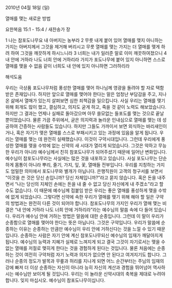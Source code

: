 2010년 04월 18일 (일)

열매를 맺는 새로운 방법



요한복음 15:1 - 15:4 / 새찬송가  장


1 나는 참포도나무요 내 아버지는 농부라 2 무릇 내게 붙어 있어 열매를 맺지 아니하는 가지는 아버지께서 그것을 제거해 버리시고 무릇 열매를 맺는 가지는 더 열매를 맺게 하려 하여 그것을 깨끗하게 하시느니라 3 너희는 내가 일러준 말로 이미 깨끗하여졌으니 4 내 안에 거하라 나도 너희 안에 거하리라 가지가 포도나무에 붙어 있지 아니하면 스스로 열매를 맺을 수 없음 같이 너희도 내 안에 있지 아니하면 그러하리라

해석도움





우리는 극상품 포도나무처럼 풍성한 열매를 맺어 하나님께 영광을 돌려야 할 자로 택함 받은 존재입니다. 하지만 앞으로 열매를 맺어야 한다는 말은 엄청난 부담감을 주고, 지나온 삶에서 열매가 있는지 살펴보면 심한 죄책감을 일으킵니다. 사실 우리는 열매를 맺기 위해 회개도 많이 했고, 결심하고, 의지도 굳게 하고, 죽을 것 같이 노력도 해보았습니다. 하지만 그 결과는 언제나 실패로 돌아갔으며 아무 쓸모없는 들포도를 맺는 것으로 끝날 뿐이었습니다. 물론 가끔 주위에서, 굳은 의지력과 놀라운 인내심으로 열매를 맺는 데 성공하여 간증하는 사람들도 있습니다. 하지만 그들도 가까이서 보면 외식하는 바리새인이거나, 혹은 자기가 맺은 열매를 스스로 부패시키고 있는 과정에 있음을 알게 됩니다. 우리는 열매를 맺는 데 완전히 실패했습니다. 이것이 구약시대입니다. 그런데 우리에게 풍성한 열매를 맺을 수밖에 없는 신약의 새 시대가 열리게 되었습니다. 그것은 악하고 무능한 우리가 아니라 예수님께서 친히 참포도나무가 되어주셨기 때문에 일어난 변화입니다. 예수님이 참포도나무라는 사실에는 많은 것을 내포하고 있습니다. 사실 포도나무는 단순하게 몸통이 아니라 뿌리, 줄기, 가지, 잎, 꽃, 열매들 전부입니다. 우리를 지칭하는 가지도 엄밀한 의미에서 포도나무와 별개가 아닙니다. 
은행직원이 고객의 청구서를 보면서 “이것을 쓴 것은 당신 손입니까? 당신 자체입니까?”라고 묻지 않습니다. 혹은 돈을 내주면서 “나는 당신의 지체인 손에는 돈을 내 줄 수 없고 당신 자신에게 내 주겠소”라고 할 수도 없습니다. 이 때문에 예수님께 접붙임 받은 우리는 좋은 열매를 풍성하게 맺을 수밖에 없게 되었습니다. 그렇다면 신약에 속한 우리가 열매를 맺기 위해 해야 할 일은 구약의 방법과는 완전히 다른 것이 되어야 합니다. 
참포도나무의 가지인 우리가 열매 맺는 비결은 “내 안에 거하라 나도 너희 안에 거하리라”라는 예수님의 말씀 속에 다 들어 있습니다. 우리가 예수님 안에 거하는 방법은 말씀에 대한 순종입니다. 그런데 이 말이 우리가 순종함으로 열매를 맺어야 한다는 뜻은 아닙니다. 그것은 구약입니다. 우리가 말씀에 순종하는 이유는 순종하는 만큼만 예수님이 우리 안에 거하신다는 것을 느낄 수 있기 때문입니다. 순종하는 사람은 자기 안에 계신 참포도나무되신 예수님의 임재가 깨달아지게 됩니다. 예수님의 능력과 지혜가 실제로 느껴지게 되고 결국 그것이 자기로서는 맺을 수 없는 열매를 저절로 맺히게 한다는 것을 경험하게 된다는 것입니다. 
물론 처음에는 순종하는 것이 여전히 구약처럼 자기 노력과 의지가 없으면 안 된다고 여겨지기도 합니다. 그러나 순종의 정도가 발목과 무릎과 허리를 지나게 되면 어느 순간부터는 주님의 임재의 강에 빠져 더 이상 순종하는 자신이 아니라 능히 자신의 계산과 경험을 뛰어넘어 역사하시는 예수님만 보이게 될 것입니다. 우리는 이 놀라운 신약시대의 축복을 제대로 누려야 합니다. 
잊지 마십시오. 예수님이 참포도나무이십니다.